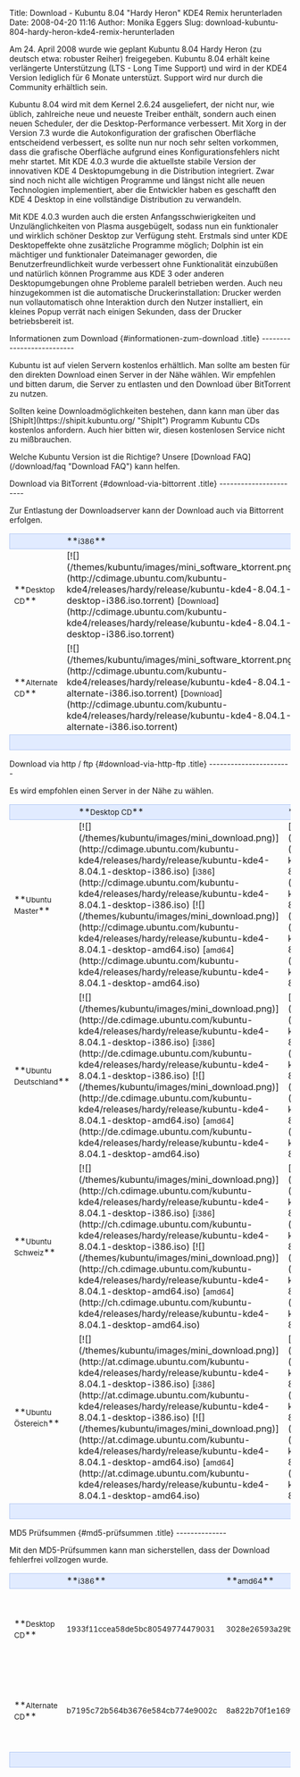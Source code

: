 Title: Download - Kubuntu 8.04 "Hardy Heron" KDE4 Remix herunterladen
Date: 2008-04-20 11:16
Author: Monika Eggers
Slug: download-kubuntu-804-hardy-heron-kde4-remix-herunterladen

Am 24. April 2008 wurde wie geplant Kubuntu 8.04 Hardy Heron (zu deutsch
etwa: robuster Reiher) freigegeben. Kubuntu 8.04 erhält keine
verlängerte Unterstützung (LTS - Long Time Support) und wird in der KDE4
Version lediglich für 6 Monate unterstüzt. Support wird nur durch die
Community erhältlich sein.

</p>
Kubuntu 8.04 wird mit dem Kernel 2.6.24 ausgeliefert, der nicht nur, wie
üblich, zahlreiche neue und neueste Treiber enthält, sondern auch einen
neuen Scheduler, der die Desktop-Performance verbessert. Mit Xorg in der
Version 7.3 wurde die Autokonfiguration der grafischen Oberfläche
entscheidend verbessert, es sollte nun nur noch sehr selten vorkommen,
dass die grafische Oberfläche aufgrund eines Konfigurationsfehlers nicht
mehr startet. Mit KDE 4.0.3 wurde die aktuellste stabile Version der
innovativen KDE 4 Desktopumgebung in die Distribution integriert. Zwar
sind noch nicht alle wichtigen Programme und längst nicht alle neuen
Technologien implementiert, aber die Entwickler haben es geschafft den
KDE 4 Desktop in eine vollständige Distribution zu verwandeln.

</p>
Mit KDE 4.0.3 wurden auch die ersten Anfangsschwierigkeiten und
Unzulänglichkeiten von Plasma ausgebügelt, sodass nun ein funktionaler
und wirklich schöner Desktop zur Verfügung steht. Erstmals sind unter
KDE Desktopeffekte ohne zusätzliche Programme möglich; Dolphin ist ein
mächtiger und funktionaler Dateimanager geworden, die
Benutzerfreundlichkeit wurde verbessert ohne Funktionalität einzubüßen
und natürlich können Programme aus KDE 3 oder anderen Desktopumgebungen
ohne Probleme paralell betrieben werden. Auch neu hinzugekommen ist die
automatische Druckerinstallation: Drucker werden nun vollautomatisch
ohne Interaktion durch den Nutzer installiert, ein kleines Popup verrät
nach einigen Sekunden, dass der Drucker betriebsbereit ist.

</p>
Informationen zum Download {#informationen-zum-download .title}
--------------------------

</p>
Kubuntu ist auf vielen Servern kostenlos erhältlich. Man sollte am
besten für den direkten Download einen Server in der Nähe wählen. Wir
empfehlen und bitten darum, die Server zu entlasten und den Download
über BitTorrent zu nutzen.

</p>
Sollten keine Downloadmöglichkeiten bestehen, dann kann man über das
[ShipIt](https://shipit.kubuntu.org/ "ShipIt") Programm Kubuntu CDs
kostenlos anfordern. Auch hier bitten wir, diesen kostenlosen Service
nicht zu mißbrauchen. 

</p>
Welche Kubuntu Version ist die Richtige? Unsere [Download
FAQ](/download/faq "Download FAQ") kann helfen.

</p>
Download via BitTorrent {#download-via-bittorrent .title}
-----------------------

</p>
Zur Entlastung der Downloadserver kann der Download auch via Bittorrent
erfolgen.

</p>
<table cellspacing="2" cellpadding="2" width="500">
</p>
<p>
<tbody>
</p>
<p>
<tr style="border: 1px solid rgb(179, 200, 243); background-color: rgb(225, 235, 255);">
</p>
<p>
<td align="left" width="200">
 

</td>
</p>
<p>
<td align="left" width="150">
**<small>i386</small>**

</td>
</p>
<p>
<td align="left" width="150">
**<small>amd64</small>**

</td>
</p>
<p>
</tr>
</p>
<p>
<tr class="even">
</p>
<p>
<td>
**<small>Desktop CD</small>**

</td>
</p>
<p>
<td>
[![](/themes/kubuntu/images/mini_software_ktorrent.png)](http://cdimage.ubuntu.com/kubuntu-kde4/releases/hardy/release/kubuntu-kde4-8.04.1-desktop-i386.iso.torrent)
[<small>Download</small>](http://cdimage.ubuntu.com/kubuntu-kde4/releases/hardy/release/kubuntu-kde4-8.04.1-desktop-i386.iso.torrent)

</td>
</p>
<p>
<td>
[![](/themes/kubuntu/images/mini_software_ktorrent.png)](http://cdimage.ubuntu.com/kubuntu-kde4/releases/hardy/release/kubuntu-kde4-8.04.1-desktop-amd64.iso.torrent)
[<small>Download</small>](http://cdimage.ubuntu.com/kubuntu-kde4/releases/hardy/release/kubuntu-kde4-8.04.1-desktop-amd64.iso.torrent)

</td>
</p>
<p>
</tr>
</p>
<p>
<tr class="odd">
</p>
<p>
<td>
**<small>Alternate CD</small>**

</td>
</p>
<p>
<td>
[![](/themes/kubuntu/images/mini_software_ktorrent.png)](http://cdimage.ubuntu.com/kubuntu-kde4/releases/hardy/release/kubuntu-kde4-8.04.1-alternate-i386.iso.torrent)
[<small>Download</small>](http://cdimage.ubuntu.com/kubuntu-kde4/releases/hardy/release/kubuntu-kde4-8.04.1-alternate-i386.iso.torrent)

</td>
</p>
<p>
<td>
[![](/themes/kubuntu/images/mini_software_ktorrent.png)](http://cdimage.ubuntu.com/kubuntu-kde4/releases/hardy/release/kubuntu-kde4-8.04.1-alternate-amd64.iso.torrent)
[<small>Download</small>](http://cdimage.ubuntu.com/kubuntu-kde4/releases/hardy/release/kubuntu-kde4-8.04.1-alternate-amd64.iso.torrent)

</td>
</p>
<p>
</tr>
</p>
<p>
<tr style="border: 1px solid rgb(179, 200, 243); background-color: rgb(225, 235, 255);">
</p>
<p>
<td align="left" colspan="4">
 

</td>
</p>
<p>
</tr>
</p>
<p>
</tbody>
</p>
<p>
</table>
</p>
</p>
Download via http / ftp {#download-via-http-ftp .title}
-----------------------

</p>
Es wird empfohlen einen Server in der Nähe zu wählen.

</p>
<table cellspacing="2" cellpadding="2" width="100%">
</p>
<p>
<tbody>
</p>
<p>
<tr style="border: 1px solid rgb(179, 200, 243); background-color: rgb(225, 235, 255);">
</p>
<p>
<td align="left">
 

</td>
</p>
<p>
<td align="left" width="150">
**<small>Desktop CD</small>**

</td>
</p>
<p>
<td align="left" width="150">
**<small>Alternate CD</small>**

</td>
</p>
<p>
</tr>
</p>
<p>
<tr class="even">
</p>
<p>
<td>
**<small>Ubuntu Master</small>**

</td>
</p>
<p>
<td>
[![](/themes/kubuntu/images/mini_download.png)](http://cdimage.ubuntu.com/kubuntu-kde4/releases/hardy/release/kubuntu-kde4-8.04.1-desktop-i386.iso)
[<small>i386</small>](http://cdimage.ubuntu.com/kubuntu-kde4/releases/hardy/release/kubuntu-kde4-8.04.1-desktop-i386.iso)
[![](/themes/kubuntu/images/mini_download.png)](http://cdimage.ubuntu.com/kubuntu-kde4/releases/hardy/release/kubuntu-kde4-8.04.1-desktop-amd64.iso)
[<small>amd64</small>](http://cdimage.ubuntu.com/kubuntu-kde4/releases/hardy/release/kubuntu-kde4-8.04.1-desktop-amd64.iso)

</td>
</p>
<p>
<td>
[![](/themes/kubuntu/images/mini_download.png)](http://cdimage.ubuntu.com/kubuntu-kde4/releases/hardy/release/kubuntu-kde4-8.04.1-alternate-i386.iso)
[<small>i386</small>](http://cdimage.ubuntu.com/kubuntu-kde4/releases/hardy/release/kubuntu-kde4-8.04.1-alternate-i386.iso)
[![](/themes/kubuntu/images/mini_download.png)](http://cdimage.ubuntu.com/kubuntu-kde4/releases/hardy/release/kubuntu-kde4-8.04.1-alternate-amd64.iso)
[<small>amd64</small>](http://cdimage.ubuntu.com/kubuntu-kde4/releases/hardy/release/kubuntu-kde4-8.04.1-alternate-amd64.iso)

</td>
</p>
<p>
</tr>
</p>
<p>
<tr class="odd">
</p>
<p>
<td>
**<small>Ubuntu Deutschland</small>**

</td>
</p>
<p>
<td>
[![](/themes/kubuntu/images/mini_download.png)](http://de.cdimage.ubuntu.com/kubuntu-kde4/releases/hardy/release/kubuntu-kde4-8.04.1-desktop-i386.iso)
[<small>i386</small>](http://de.cdimage.ubuntu.com/kubuntu-kde4/releases/hardy/release/kubuntu-kde4-8.04.1-desktop-i386.iso)
[![](/themes/kubuntu/images/mini_download.png)](http://de.cdimage.ubuntu.com/kubuntu-kde4/releases/hardy/release/kubuntu-kde4-8.04.1-desktop-amd64.iso)
[<small>amd64</small>](http://de.cdimage.ubuntu.com/kubuntu-kde4/releases/hardy/release/kubuntu-kde4-8.04.1-desktop-amd64.iso)

</td>
</p>
<p>
<td>
[![](/themes/kubuntu/images/mini_download.png)](http://de.cdimage.ubuntu.com/kubuntu-kde4/releases/hardy/release/kubuntu-kde4-8.04.1-alternate-i386.iso)
[<small>i386</small>](http://de.cdimage.ubuntu.com/kubuntu-kde4/releases/hardy/release/kubuntu-kde4-8.04.1-alternate-i386.iso)
[![](/themes/kubuntu/images/mini_download.png)](http://de.cdimage.ubuntu.com/kubuntu-kde4/releases/hardy/release/kubuntu-kde4-8.04.1-alternate-amd64.iso)
[<small>amd64</small>](http://de.cdimage.ubuntu.com/kubuntu-kde4/releases/hardy/release/kubuntu-kde4-8.04.1-alternate-amd64.iso)

</td>
</p>
<p>
</tr>
</p>
<p>
<tr class="even">
</p>
<p>
<td>
**<small>Ubuntu Schweiz</small>**

</td>
</p>
<p>
<td>
[![](/themes/kubuntu/images/mini_download.png)](http://ch.cdimage.ubuntu.com/kubuntu-kde4/releases/hardy/release/kubuntu-kde4-8.04.1-desktop-i386.iso)
[<small>i386</small>](http://ch.cdimage.ubuntu.com/kubuntu-kde4/releases/hardy/release/kubuntu-kde4-8.04.1-desktop-i386.iso)
[![](/themes/kubuntu/images/mini_download.png)](http://ch.cdimage.ubuntu.com/kubuntu-kde4/releases/hardy/release/kubuntu-kde4-8.04.1-desktop-amd64.iso)
[<small>amd64</small>](http://ch.cdimage.ubuntu.com/kubuntu-kde4/releases/hardy/release/kubuntu-kde4-8.04.1-desktop-amd64.iso)

</td>
</p>
<p>
<td>
[![](/themes/kubuntu/images/mini_download.png)](http://ch.cdimage.ubuntu.com/kubuntu-kde4/releases/hardy/release/kubuntu-kde4-8.04.1-alternate-i386.iso)
[<small>i386</small>](http://ch.cdimage.ubuntu.com/kubuntu-kde4/releases/hardy/release/kubuntu-kde4-8.04.1-alternate-i386.iso)
[![](/themes/kubuntu/images/mini_download.png)](http://ch.cdimage.ubuntu.com/kubuntu-kde4/releases/hardy/release/kubuntu-kde4-8.04.1-alternate-amd64.iso)
[<small>amd64</small>](http://ch.cdimage.ubuntu.com/kubuntu-kde4/releases/hardy/release/kubuntu-kde4-8.04.1-alternate-amd64.iso)

</td>
</p>
<p>
</tr>
</p>
<p>
<tr class="odd">
</p>
<p>
<td>
**<small>Ubuntu Östereich</small>**

</td>
</p>
<p>
<td>
[![](/themes/kubuntu/images/mini_download.png)](http://at.cdimage.ubuntu.com/kubuntu-kde4/releases/hardy/release/kubuntu-kde4-8.04.1-desktop-i386.iso)
[<small>i386</small>](http://at.cdimage.ubuntu.com/kubuntu-kde4/releases/hardy/release/kubuntu-kde4-8.04.1-desktop-i386.iso)
[![](/themes/kubuntu/images/mini_download.png)](http://at.cdimage.ubuntu.com/kubuntu-kde4/releases/hardy/release/kubuntu-kde4-8.04.1-desktop-amd64.iso)
[<small>amd64</small>](http://at.cdimage.ubuntu.com/kubuntu-kde4/releases/hardy/release/kubuntu-kde4-8.04.1-desktop-amd64.iso)

</td>
</p>
<p>
<td>
[![](/themes/kubuntu/images/mini_download.png)](http://at.cdimage.ubuntu.com/kubuntu-kde4/releases/hardy/release/kubuntu-kde4-8.04.1-alternate-i386.iso)
[<small>i386</small>](http://at.cdimage.ubuntu.com/kubuntu-kde4/releases/hardy/release/kubuntu-kde4-8.04.1-alternate-i386.iso)
[![](/themes/kubuntu/images/mini_download.png)](http://at.cdimage.ubuntu.com/kubuntu-kde4/releases/hardy/release/kubuntu-kde4-8.04.1-alternate-amd64.iso)
[<small>amd64</small>](http://at.cdimage.ubuntu.com/kubuntu-kde4/releases/hardy/release/kubuntu-kde4-8.04.1-alternate-amd64.iso)

</td>
</p>
<p>
</tr>
</p>
<p>
<tr style="border: 1px solid rgb(179, 200, 243); background-color: rgb(225, 235, 255);">
</p>
<p>
<td align="center" colspan="3">
 

</td>
</p>
<p>
</tr>
</p>
<p>
</tbody>
</p>
<p>
</table>
</p>
</p>
MD5 Prüfsummen {#md5-prüfsummen .title}
--------------

</p>
Mit den MD5-Prüfsummen kann man sicherstellen, dass der Download
fehlerfrei vollzogen wurde.

</p>
<table cellspacing="2" cellpadding="2" width="100%">
</p>
<p>
<tbody>
</p>
<p>
<tr style="border: 1px solid rgb(179, 200, 243); background-color: rgb(225, 235, 255);">
</p>
<p>
<td align="left">
 

</td>
</p>
<p>
<td align="left" width="200">
**<small>i386</small>**

</td>
</p>
<p>
<td align="left" width="200">
**<small>amd64</small>**

</td>
</p>
<p>
<td align="left" width="80">
**<small>MD5/GPG</small>**

</td>
</p>
<p>
</tr>
</p>
<p>
<tr class="even">
</p>
<p>
<td>
**<small>Desktop CD</small>**

</td>
</p>
<p>
<td>
<small>1933f11ccea58de5bc80549774479031</small>

</td>
</p>
<p>
<td>
<small>3028e26593a29b007c8878f0fbbe5639</small>

</td>
</p>
<p>
<td>
[![](/themes/kubuntu/images/mini_download.png)](http://cdimage.ubuntu.com/kubuntu-kde4/releases/hardy/release/MD5SUMS) /  
[![](/themes/kubuntu/images/mini_download.png)](http://cdimage.ubuntu.com/kubuntu-kde4/releases/hardy/release/MD5SUMS.gpg)

</td>
</p>
<p>
</tr>
</p>
<p>
<tr class="odd">
</p>
<p>
<td>
**<small>Alternate CD</small>**

</td>
</p>
<p>
<td>
<small>b7195c72b564b3676e584cb774e9002c</small>

</td>
</p>
<p>
<td>
<small>8a822b70f1e169f462727cb885e2b565</small>

</td>
</p>
<p>
<td>
[![](/themes/kubuntu/images/mini_download.png)](http://cdimage.ubuntu.com/kubuntu-kde4/releases/hardy/release/MD5SUMS) /  
[![](/themes/kubuntu/images/mini_download.png)](http://cdimage.ubuntu.com/kubuntu-kde4/releases/hardy/release/MD5SUMS.gpg)

</td>
</p>
<p>
</tr>
</p>
<p>
<tr style="border: 1px solid rgb(179, 200, 243); background-color: rgb(225, 235, 255);">
</p>
<p>
<td align="left" colspan="3">
 

</td>
</p>
<p>
</tr>
</p>
<p>
</tbody>
</p>
<p>
</table>
</p>

